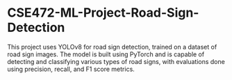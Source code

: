 # CSE472-ML-Project-Road-Sign-Detection
This project uses YOLOv8 for road sign detection, trained on a dataset of road sign images. The model is built using PyTorch and is capable of detecting and classifying various types of road signs, with evaluations done using precision, recall, and F1 score metrics.

